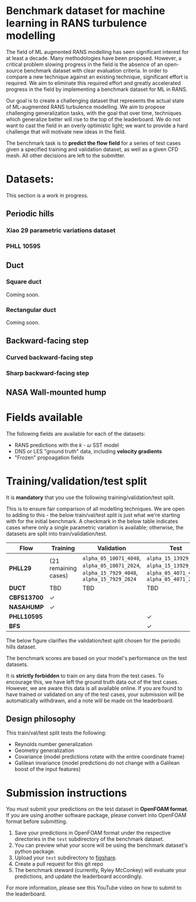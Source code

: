 # Benchmark dataset for machine learning in RANS turbulence modelling
The field of ML augmented RANS modelling has seen significant interest for at least a decade. Many methodologies have been proposed. However, a critical problem slowing progress in the field is the absence of an open-source benchmark dataset with clear evaluation criteria. In order to compare a new technique against an existing technique, significant effort is required. We aim to eliminate this required effort and greatly accelerated progress in the field by implementing a benchmark dataset for ML in RANS.


Our goal is to create a challenging dataset that represents the actual state of ML-augmented RANS turbulence modelling. We aim to propose challenging generalization tasks, with the goal that over time, techniques which generalize better will rise to the top of the leaderboard. We do not want to cast the field in an overly optimistic light; we want to provide a hard challenge that will motivate new ideas in the field.

The benchmark task is to **predict the flow field** for a series of test cases given a specified training and validation dataset, as well as a given CFD mesh. All other decisions are left to the submitter.


# Datasets: 
This section is a work in progress.
## Periodic hills
### Xiao 29 parametric variations dataset
### PHLL 10595

## Duct

### Square duct
Coming soon.
### Rectangular duct
Coming soon.

## Backward-facing step
### Curved backward-facing step
### Sharp backward-facing step

## NASA Wall-mounted hump  

# Fields available
The following fields are available for each of the datasets:
- RANS predictions with the $k$ - $\omega$ SST model
- DNS or LES "ground truth" data, including **velocity gradients**
- "Frozen" propoagation fields

# Training/validation/test split
It is **mandatory** that you use the following training/validation/test split.

This is to ensure fair comparison of all modelling techniques. We are open to adding to this - the below train/val/test split is just what we're starting with for the initial benchmark. A checkmark in the below table indicates cases where only a single parametric variation is available; otherwise, the datasets are split into train/validation/test.

|**Flow**  | **Training** | **Validation** | **Test** |
|- | - | - |  - |
|**PHLL29** | (21 remaining cases)|`alpha_05_10071_4048`, `alpha_05_10071_2024`, `alpha_15_7929_4048`, `alpha_15_7929_2024`| `alpha_15_13929_4048`, `alpha_15_13929_2024`, `alpha_05_4071_4048`, `alpha_05_4071_2024`|
|**DUCT** | TBD |TBD |TBD |
|**CBFS13700** | ✓| | |
|**NASAHUMP**| ✓ | | |
|**PHLL10595**|  | | ✓|
|**BFS**| | |✓ | |

The below figure clarifies the validation/test split chosen for the periodic hills dataset.

The benchmark scores are based on your model's performance on the test datasets.

It is **strictly forbidden** to train on any data from the test cases. To encourage this, we have left the ground truth data out of the test cases. However, we are aware this data is all available online. If you are found to have trained or validated on any of the test cases, your submission will be automatically withdrawn, and a note will be made on the leaderboard.

## Design philosophy
This train/val/test split tests the following:
- Reynolds number generalization
- Geometry generalization
- Covariance (model predictions rotate with the entire coordinate frame)
- Galilean invariance (model predictions do not change with a Galilean boost of the input features)

# Submission instructions
You must submit your predictions on the test dataset in **OpenFOAM format**. If you are using another software package, please convert into OpenFOAM format before submitting.

1. Save your predictions in OpenFOAM format under the respective directories in the `test` subdirectory of the benchmark dataset.
2. You can preview what your score will be using the benchmark dataset's python package.
3. Upload your `test` subdirectory to [figshare](https://figshare.com/).
4. Create a pull request for this git repo 
5. The benchmark steward (currently, Ryley McConkey) will evaluate your predictions, and update the leaderboard accordingly.

For more information, please see this YouTube video on how to submit to the leaderboard.




